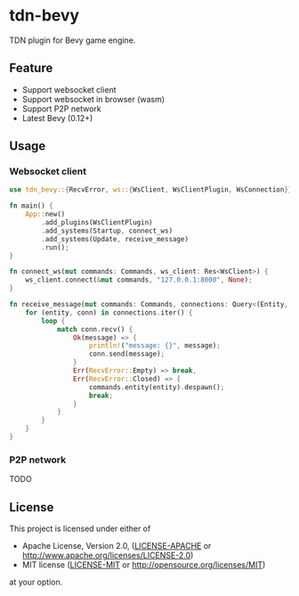 # tdn-bevy
TDN plugin for Bevy game engine.

## Feature
- Support websocket client
- Support websocket in browser (wasm)
- Support P2P network
- Latest Bevy (0.12+)

## Usage
### Websocket client
```rust
use tdn_bevy::{RecvError, ws::{WsClient, WsClientPlugin, WsConnection}};

fn main() {
    App::new()
        .add_plugins(WsClientPlugin)
        .add_systems(Startup, connect_ws)
        .add_systems(Update, receive_message)
        .run();
}

fn connect_ws(mut commands: Commands, ws_client: Res<WsClient>) {
    ws_client.connect(&mut commands, "127.0.0.1:8000", None);
}

fn receive_message(mut commands: Commands, connections: Query<(Entity, &WsConnection)>) {
    for (entity, conn) in connections.iter() {
        loop {
            match conn.recv() {
                Ok(message) => {
                    println!("message: {}", message);
                    conn.send(message);
                }
                Err(RecvError::Empty) => break,
                Err(RecvError::Closed) => {
                    commands.entity(entity).despawn();
                    break;
                }
            }
        }
    }
}

```

### P2P network
TODO

## License

This project is licensed under either of

 * Apache License, Version 2.0, ([LICENSE-APACHE](LICENSE-APACHE) or
   http://www.apache.org/licenses/LICENSE-2.0)
 * MIT license ([LICENSE-MIT](LICENSE-MIT) or
   http://opensource.org/licenses/MIT)

at your option.
